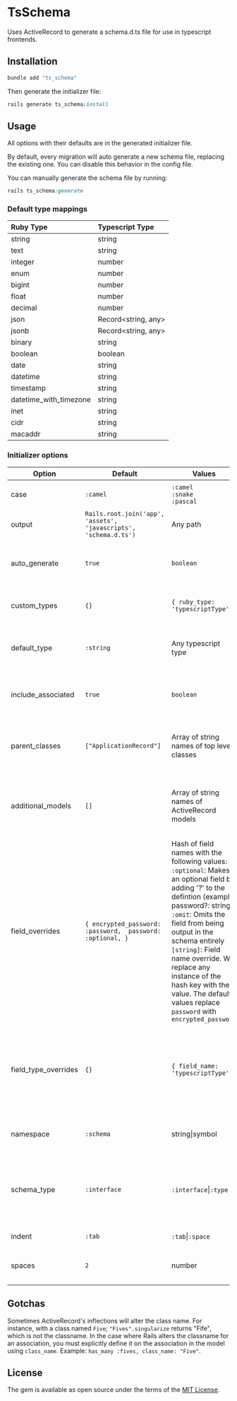 # TsSchema

Uses ActiveRecord to generate a schema.d.ts file for use in typescript frontends.

## Installation

```ruby
bundle add "ts_schema"
```

Then generate the initializer file:

```ruby
rails generate ts_schema:install
```

## Usage

All options with their defaults are in the generated initializer file.

By default, every migration will auto generate a new schema file, replacing the existing one. You can disable this behavior in the config file.

You can manually generate the schema file by running:

```ruby
rails ts_schema:generate
```

### Default type mappings

|Ruby Type|Typescript Type|
|:---|:---|
|string|string|
|text|string|
|integer|number|
|enum|number|
|bigint|number|
|float|number|
|decimal|number|
|json|Record<string, any>|
|jsonb|Record<string, any>|
|binary|string|
|boolean|boolean|
|date|string|
|datetime|string|
|timestamp|string|
|datetime_with_timezone|string|
|inet|string|
|cidr|string|
|macaddr|string|

### Initializer options

|Option|Default|Values|Description|
|---|---|---|---|
|case              |`:camel`|`:camel`<br/>`:snake`<br/>`:pascal`|camelCase<br/>snake_case<br/>PascalCase|
|output            |`Rails.root.join('app', 'assets', 'javascripts', 'schema.d.ts')`|Any path|Path to output generated file|
|auto_generate     |`true`|`boolean`|Whether to automatically (re)generate the defenitions after running migrations|
|custom_types      |`{}`|`{ ruby_type: 'typescriptType' }`|Use to add or override type mappings for any type|
|default_type      |`:string`|Any typescript type|The default output type to use if a ruby type is not included in the type mappings|
|include_associated|`true`|`boolean`|Whether to include associated models as fields on the generated interfaces|
|parent_classes    |`["ApplicationRecord"]`|Array of string names of top level classes|Any class names included in this array will be querried for subclasses to generate types for|
|additional_models |`[]`|Array of string names of ActiveRecord models|Add model names which don't inherit from classes included in `parent_classes`, but which should have types generated|
|field_overrides   |`{ encrypted_password: :password,  password: :optional, }`|Hash of field names with the following values:<br/> `:optional`: Makes it an optional field by adding '?' to the defintion (example: password?: string)<br/>`:omit`: Omits the field from being output in the schema entirely<br/>`[string]`: Field name override. Will replace any instance of the hash key with the value. The default values replace `password` with `encrypted_password`|Overwrite, omit, or make optional any field name. Applies to all generated classes|
|field_type_overrides|`{}`|`{ field_name: 'typescriptType' }`|Override all instances of a field name in any record with the supplied type. Useful for polymorphic associations, for example: `commentable_type: "'Product'|'Review'"`|
|namespace         |`:schema`|string\|symbol|The typescript namespace to contain generated types|
|schema_type       |`:interface`|`:interface`\|`:type`|Whether to generate typescript definitions as types or interfaces. Interfaces are recommended since they are easier to extend|
|indent|`:tab`|`:tab`\|`:space`|Indentation using tabs or spaces|
|spaces|`2`|number|Number of spaces for indentation if indentation is set to spaces|


## Gotchas

Sometimes ActiveRecord's inflections will alter the class name. For instance, with a class named `Five`; `"Fives".singularize` returns "Fife", which is not the classname. In the case where Rails alters the classname for an association, you must explicitly define it on the association in the model using `class_name`. Example: `has_many :fives, class_name: "Five"`.

## License

The gem is available as open source under the terms of the [MIT License](https://opensource.org/licenses/MIT).
